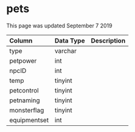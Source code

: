 # pets

This page was updated September 7 2019

| Column | Data Type | Description |
| :--- | :--- | :--- |
| type | varchar |  |
| petpower | int |  |
| npcID | int |  |
| temp | tinyint |  |
| petcontrol | tinyint |  |
| petnaming | tinyint |  |
| monsterflag | tinyint |  |
| equipmentset | int |  |

